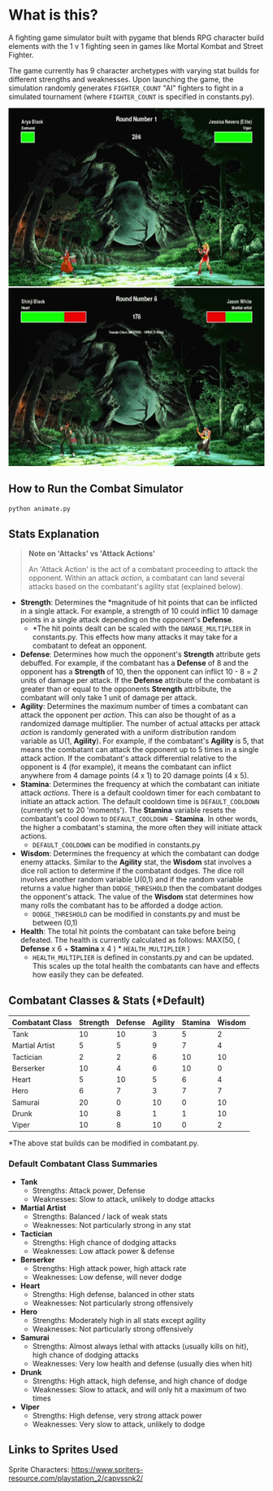 # What is this?

A fighting game simulator built with pygame that blends RPG character build elements with the 1 v 1 fighting seen in games like Mortal Kombat and Street Fighter.

The game currently has 9 character archetypes with varying stat builds for different strengths and weaknesses. Upon launching the game, the simulation randomly generates `FIGHTER_COUNT` "AI" fighters to fight in a simulated tournament (where `FIGHTER_COUNT` is specified in constants.py).

<p align="center">
<img src="readme_gif1.gif" width=700 height=350>
<img src="readme_gif2.gif" width=700 height=350>
</p>

## How to Run the Combat Simulator

```python
python animate.py
```

## Stats Explanation

> **Note on 'Attacks' vs 'Attack Actions'**
>
> An 'Attack Action' is the act of a combatant proceeding to attack the opponent. Within an attack *action*, a combatant can land several attacks based on the combatant's agility stat (explained below).

- **Strength**: Determines the *magnitude of hit points that can be inflicted in a single attack. For example, a strength of 10 could inflict 10 damage points in a single attack depending on the opponent's **Defense**.
  - *The hit points dealt can be scaled with the `DAMAGE_MULTIPLIER` in constants.py. This effects how many attacks it may take for a combatant to defeat an opponent.
- **Defense**: Determines how much the opponent's **Strength** attribute gets debuffed. For example, if the combatant has a **Defense** of 8 and the opponent has a **Strength** of 10, then the opponent can inflict 10 - 8 = *2* units of damage per attack. If the **Defense** attribute of the combatant is greater than or equal to the opponents **Strength** attrbibute, the combatant will only take 1 unit of damage per attack.
- **Agility**: Determines the maximum number of times a combatant can attack the opponent per *action*. This can also be thought of as a randomized damage multiplier. The number of actual attacks per attack *action* is randomly generated with a uniform distribution random variable as U(1, **Agility**). For example, if the combatant's **Agility** is 5, that means the combatant can attack the opponent up to 5 times in a single attack action. If the combatant's attack differential relative to the opponent is 4 (for example), it means the combatant can inflict anywhere from 4 damage points (4 x 1) to 20 damage points (4 x 5).
- **Stamina**: Determines the frequency at which the combatant can initiate attack *actions*. There is a default cooldown timer for each combatant to initiate an attack action. The default cooldown time is `DEFAULT_COOLDOWN` (currently set to 20 'moments'). The **Stamina** variable resets the combatant's cool down to `DEFAULT_COOLDOWN` - **Stamina**. In other words, the higher a combatant's stamina, the more often they will initiate attack actions.
  - `DEFAULT_COOLDOWN` can be modified in constants.py
- **Wisdom**: Determines the frequency at which the combatant can dodge enemy attacks. Similar to the **Agility** stat, the **Wisdom** stat involves a dice roll action to determine if the combatant dodges. The dice roll involves another random variable U(0,1) and if the random variable returns a value higher than `DODGE_THRESHOLD` then the combatant dodges the opponent's attack. The value of the **Wisdom** stat determines how many rolls the combatant has to be afforded a dodge action.
  - `DODGE_THRESHOLD` can be modified in constants.py and must be between (0,1)
- **Health**: The total hit points the combatant can take before being defeated. The health is currently calculated as follows: MAX(50, ( **Defense** x 6 + **Stamina** x 4 ) * `HEALTH_MULTIPLIER` )
  - `HEALTH_MULTIPLIER` is defined in constants.py and can be updated. This scales up the total health the combatants can have and effects how easily they can be defeated.

## Combatant Classes & Stats (*Default)

| Combatant Class | Strength | Defense | Agility | Stamina | Wisdom |
|---|---|---|---|---|---|
| Tank | 10 | 10 | 3 | 5 | 2 |
| Martial Artist | 5 | 5 | 9 | 7 | 4 |
| Tactician | 2 | 2 | 6 | 10 | 10 |
| Berserker | 10 | 4 | 6 | 10 | 0 |
| Heart | 5 | 10 | 5 | 6 | 4 |
| Hero | 6 | 7 | 3 | 7 | 7 |
| Samurai | 20 | 0 | 10 | 0 | 10 |
| Drunk | 10 | 8 | 1 | 1 | 10 |
| Viper | 10 | 8 | 10 | 0 | 2 |

*The above stat builds can be modified in combatant.py.

### Default Combatant Class Summaries

- **Tank**
  - Strengths: Attack power, Defense
  - Weaknesses: Slow to attack, unlikely to dodge attacks
- **Martial Artist**
  - Strengths: Balanced / lack of weak stats
  - Weaknesses: Not particularly strong in any stat
- **Tactician**
  - Strengths: High chance of dodging attacks
  - Weaknesses: Low attack power & defense
- **Berserker**
  - Strengths: High attack power, high attack rate
  - Weaknesses: Low defense, will never dodge
- **Heart**
  - Strengths: High defense, balanced in other stats
  - Weaknesses: Not particularly strong offensively
- **Hero**
  - Strengths: Moderately high in all stats except agility
  - Weaknesses: Not particularly strong offensively
- **Samurai**
  - Strengths: Almost always lethal with attacks (usually kills on hit), high chance of dodging attacks
  - Weaknesses: Very low health and defense (usually dies when hit)
- **Drunk**
  - Strengths: High attack, high defense, and high chance of dodge
  - Weaknesses: Slow to attack, and will only hit a maximum of two times
- **Viper**
  - Strengths: High defense, very strong attack power
  - Weaknesses: Very slow to attack, unlikely to dodge

## Links to Sprites Used

Sprite Characters:
<https://www.spriters-resource.com/playstation_2/capvssnk2/>
